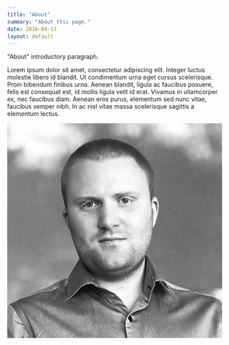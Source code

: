 ```yaml
---
title: "About"
summary: "About this page."
date: 2016-04-13
layout: default
---
```


"About" introductory paragraph.

Lorem ipsum dolor sit amet, consectetur adipiscing elit. Integer luctus molestie libero id blandit. Ut condimentum urna eget cursus scelerisque. Proin bibendum finibus urna. Aenean blandit, ligula ac faucibus posuere, felis est consequat est, id mollis ligula velit id erat. Vivamus in ullamcorper ex, nec faucibus diam. Aenean eros purus, elementum sed nunc vitae, faucibus semper nibh. In ac nisl vitae massa scelerisque sagittis a elementum lectus.

![Researcher Portrait](assets/images/ole.jpg "Ole Vik")